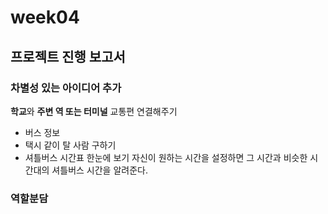 # week04

## 프로젝트 진행 보고서

### 차별성 있는 아이디어 추가

  **학교**와 **주변 역 또는 터미널** 교통편 연결해주기
  - 버스 정보
  - 택시 같이 탈 사람 구하기
  - 셔틀버스 시간표 한눈에 보기
        자신이 원하는 시간을 설정하면 그 시간과 비슷한 시간대의 셔틀버스 시간을 알려준다.
        
### 역할분담 
        

